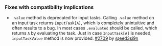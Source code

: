 
### Fixes with compatibility implications

- `.value` method is deprecated for input tasks. Calling `.value` method on an input task returns `InputTask[A]`,
  which is completely unintuitive and often results to a bug. In most cases `.evaluated` should be called,
  which returns `A` by evaluating the task.
  Just in case `InputTask[A]` is needed, `inputTaskValue` method is now provided. [#2709][2709] by [@eed3si9n][@eed3si9n]

  [@eed3si9n]: https://github.com/eed3si9n
  [2709]: https://github.com/sbt/sbt/pull/2709
